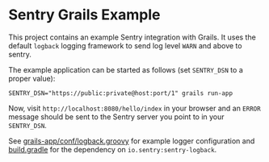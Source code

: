 Sentry Grails Example
====================

This project contains an example Sentry integration with Grails. It uses
the default `logback` logging framework to send log level `WARN` and above
to sentry.

The example application can be started as follows (set `SENTRY_DSN` to a
proper value):

    SENTRY_DSN="https://public:private@host:port/1" grails run-app
    
Now, visit `http://localhost:8080/hello/index` in your browser and an
`ERROR` message should be sent to the Sentry server you point to in your 
`SENTRY_DSN`.

See
[grails-app/conf/logback.groovy](https://github.com/getsentry/sentry-java-examples/blob/grails-example/sentry-grails3-example/grails-app/conf/logback.groovy#L14-L15)
for example logger configuration and
[build.gradle](https://github.com/getsentry/sentry-java-examples/blob/grails-example/sentry-grails3-example/build.gradle#L44)
for the dependency on `io.sentry:sentry-logback`.

